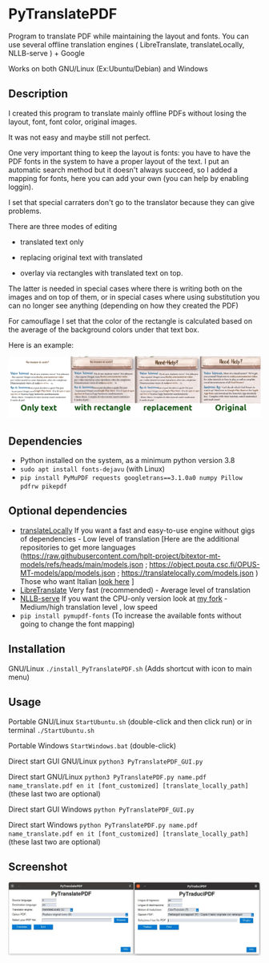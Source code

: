 # PyTranslatePDF
Program to translate PDF while maintaining the layout and fonts. You can use several offline translation engines ( LibreTranslate, translateLocally, NLLB-serve ) + Google

Works on both GNU/Linux (Ex:Ubuntu/Debian) and Windows

## Description
I created this program to translate mainly offline PDFs without losing the layout, font, font color, original images.

It was not easy and maybe still not perfect.

One very important thing to keep the layout is fonts: you have to have the PDF fonts in the system to have a proper layout of the text. I put an automatic search method but it doesn't always succeed, so I added a mapping for fonts, here you can add your own (you can help by enabling loggin).

I set that special carraters don't go to the translator because they can give problems.

There are three modes of editing 

- translated text only

- replacing original text with translated

- overlay via rectangles with translated text on top.

The latter is needed in special cases where there is writing both on the images and on top of them, or in special cases where using substitution you can no longer see anything (depending on how they created the PDF)

For camouflage I set that the color of the rectangle is calculated based on the average of the background colors under that text box.

Here is an example:

![alt text](https://github.com/MoonDragon-MD/PyTranslatePDF/blob/main/img/Comparazione.png?raw=true)

## Dependencies
- Python installed on the system, as a minimum python version 3.8
- ```sudo apt install fonts-dejavu```       (with Linux)
- ```pip install PyMuPDF requests googletrans==3.1.0a0 numpy Pillow pdfrw pikepdf```

## Optional dependencies
- [translateLocally](https://github.com/XapaJIaMnu/translateLocally) If you want a fast and easy-to-use engine without gigs of dependencies - Low level of translation [Here are the additional repositories to get more languages (https://raw.githubusercontent.com/hplt-project/bitextor-mt-models/refs/heads/main/models.json ; https://object.pouta.csc.fi/OPUS-MT-models/app/models.json ; https://translatelocally.com/models.json ) Those who want Italian [look here](https://github.com/MoonDragon-MD/ITA-models-translateLocally-) ]
- [LibreTranslate](https://github.com/XapaJIaMnu/translateLocally) Very fast (recommended) - Average level of translation
- [NLLB-serve](https://github.com/thammegowda/nllb-serve) If you want the CPU-only version look at [my fork](https://github.com/MoonDragon-MD/nllb-serve-slim) - Medium/high translation level , low speed
- ```pip install pymupdf-fonts```       (To increase the available fonts without going to change the font mapping)

## Installation
GNU/Linux     ```./install_PyTranslatePDF.sh``` (Adds shortcut with icon to main menu)

## Usage
Portable GNU/Linux            ```StartUbuntu.sh``` (double-click and then click run) or in terminal ```./StartUbuntu.sh```

Portable Windows              ```StartWindows.bat``` (double-click)

Direct start GUI GNU/Linux    ```python3 PyTranslatePDF_GUI.py```

Direct start GNU/Linux        ```python3 PyTranslatePDF.py name.pdf name_translate.pdf en it [font_customized] [translate_locally_path]``` (these last two are optional)

Direct start GUI Windows      ```python PyTranslatePDF_GUI.py```

Direct start Windows          ```python PyTranslatePDF.py name.pdf name_translate.pdf en it [font_customized] [translate_locally_path]``` (these last two are optional)

## Screenshot
![alt text](https://github.com/MoonDragon-MD/PyTranslatePDF/blob/main/img/Schermata.jpg?raw=true)

